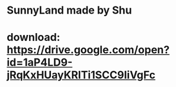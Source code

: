 # SunnyLand made by Shu
# download: https://drive.google.com/open?id=1aP4LD9-jRqKxHUayKRITi1SCC9IiVgFc
